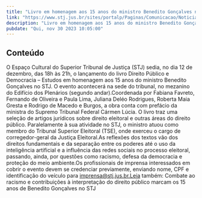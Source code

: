 ```yaml
---
title: "Livro em homenagem aos 15 anos do ministro Benedito Gonçalves no STJ será lançado em 12 de dezembro"
link: "https://www.stj.jus.br/sites/portalp/Paginas/Comunicacao/Noticias/2023/30112023-Livro-em-homenagem-aos-15-anos-do-ministro-Benedito-Goncalves-no-STJ-sera-lancado-em-12-de-dezembro.aspx"
description: "Livro em homenagem aos 15 anos do ministro Benedito Gonçalves no STJ será lançado em 12 de dezembro"
pubdate: "Qui, nov 30 2023 10:05:00"
---
```


## Conteúdo

O Espaço Cultural do Superior Tribunal de Justiça (STJ) sedia, no dia 12 de dezembro, das 18h às 21h, o lançamento do livro Direito Público e Democracia – Estudos em homenagem aos 15 anos do ministro Benedito Gonçalves no STJ. O evento acontecerá na sede do tribunal, no mezanino do Edifício dos Plenários (segundo andar).Coordenada por Fabiana Favreto, Fernando de Oliveira e Paula Lima, Juliana Deléo Rodrigues, Roberta Maia Gresta e Rodrigo de Macedo e Burgos, a obra conta com prefácio da ministra do Supremo Tribunal Federal Cármen Lúcia. O livro traz uma seleção de artigos jurídicos sobre direito eleitoral e outras áreas do direito público. Paralelamente à sua atividade no STJ, o ministro atuou como membro do Tribunal Superior Eleitoral (TSE), onde exerceu o cargo de corregedor-geral da Justiça Eleitoral.As reflexões dos textos vão dos direitos fundamentais e da separação entre os poderes até o uso da inteligência artificial e a influência das redes sociais no processo eleitoral, passando, ainda, por questões como racismo, defesa da democracia e proteção do meio ambiente.Os profissionais de imprensa interessados em cobrir o evento devem se credenciar previamente, enviando nome, CPF e identificação do veículo para imprensa@stj.jus.br.Leia também: Combate ao racismo e contribuições à interpretação do direito público marcam os 15 anos de Benedito Gonçalves no STJ
